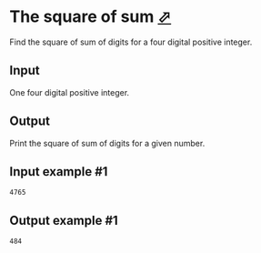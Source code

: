 # The square of sum [⬀](https://www.e-olymp.com/en/contests/9630/problems/84472)
Find the square of sum of digits for a four digital positive integer.

## Input
One four digital positive integer.

## Output
Print the square of sum of digits for a given number.

## Input example #1
```
4765
```

## Output example #1
```
484
```

